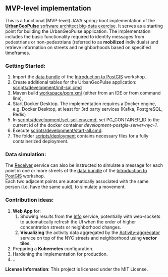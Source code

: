 ## MVP-level implementation
This is a functional (MVP-level) JAVA spring-boot implementation of the [**UrbanGeoPulse** software architect big-data exercise](../README.md).
It serves as a starting point for building the UrbanGeoPulse application. The implementation includes the basic functionality required to identify messages from pedestrians or non-pedestrians (referred to as **mobilized** individuals) and retrieve information on streets and neighborhoods based on specified timeframes.

### Getting Started:
1. Import the [data bundle](https://s3.amazonaws.com/s3.cleverelephant.ca/postgis-workshop-2020.zip) of the [Introduction to PostGIS](https://postgis.net/workshops/postgis-intro) workshop.
2. Create additional tables for the UrbanGeoPulse application: [scripts/development/init-sql.cmd](scripts/development/init-sql.cmd)
3. Maven build [workspace/pom.xml](workspace/pom.xml) (either from an IDE or from command line),
4. Start Docker Desktop. The implementation requires a Docker engine, e.g. Docker Desktop, at least for 3rd party services (Kafka, PostgreSQL, Redis)
5. In [scripts/development/set-sql-env.cmd](scripts/development/set-sql-env.cmd), set PG_CONTAINER_ID to the current id of the docker container *development-postgis-server-nyc-1*.
5. Execute [scripts/development/start-all.cmd](scripts/development/start-all.cmd).
6. The folder [scripts/deployment](scripts/deployment) contains necessary files for a fully containerized deployment.

### Data simulation:
The [Receiver](services/receiver/architecture.md) service can also be instructed to simulate a message for each point in one or more streets of the [data bundle](https://s3.amazonaws.com/s3.cleverelephant.ca/postgis-workshop-2020.zip) of the [Introduction to PostGIS](https://postgis.net/workshops/postgis-intro) workshop.<br>
Each two adjacent points are automatically associated with the same person (i.e. have the same uuid), to simulate a movement.

### Contribution ideas: 
1. **Web App** for:
   1. Showing results from the [Info](services/info/architecture.md) service, potentially with web-sockets to automatically refresh the UI when the order of higher concentration streets or neighborhood changes.
   2. **Visualizing** the activity data aggregated by the [Activity-aggregator](services/activity-aggregator/architecture.md) service on top of the NYC streets and neighborhood using **vector tiles**.
2. Preparing a **Kubernetes** configuration.
3. Hardening the implementation for production.
4. ..

**License Information**: This project is licensed under the MIT License.
